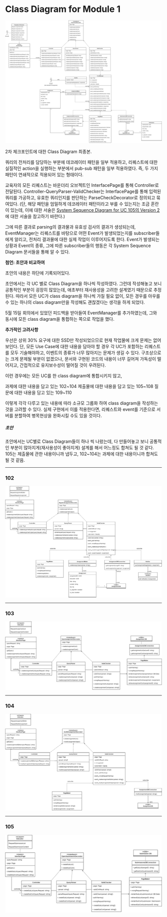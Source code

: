 # Class Diagram for Module 1

![classdiagram_total](img/ClassDiagramTotal.png)

2차 체크포인트에 대한 Class Diagram 최종본.

쿼리의 전처리를 담당하는 부분에 데코레이터 패턴을 일부 적용하고, 리퀘스트에 대한 실질적인 action을 실행하는 부분에서 pub-sub 패턴을 일부 적용하였다. 즉, 두 가지 패턴이 연쇄적으로 적용되어 있는 형태이다.

교육자의 모든 리퀘스트는 바운더리 오브젝트인 InterfacePage를 통해 Controller로 전달된다.
Controller-QueryParser-ValidChecker는 InterfacePage를 통해 입력된 쿼리를 가공하고, 유효한 쿼리인지를 판단하는 ParseCheckDecorator로 정의되고 묶여있다. (단, 해당 패턴을 엄밀하게 데코레이터 패턴이라고 부를 수 있는지는 조금 혼란이 있는데, 이에 대한 서술은 [System Sequence Diagram for UC 105의 Version 2](System%20Sequence%20Diagram%20for%20UC%20105%20-%20제출물%20열람.md#version-2)에 대한 서술을 참고하기 바란다.) 

 그에 따른 결과로 parsing의 결과물과 유효성 검사의 결과가 생성되는데, EventManager는 리퀘스트를 바탕으로 어떤 Event가 발생되었는지를 subscriber들에게 알리고, 전처리 결과물에 대한 실제 작업이 이루어지도록 한다. Event가 발생되는 상황과 Event의 종류, 그에 따른 subscriber들의 행동은 각 System Sequence Diagram 문서들을 통해 알 수 있다.

__첨언: 초안과 비교하여__

초안의 내용은 하단에 기록되어있다.

초안에서는 각 UC 별로 Class Diagram을 하나씩 작성하였다. 그런데 작성해놓고 보니 공통적인 부분이 굉장히 많았는데, 애초부터 재사용성을 고려한 설계였기 때문으로 추정된다. 따라서 모든 UC가 class diagram을 하나씩 가질 필요 없이, 모든 경우를 아우를 수 있는 하나의 class diagram만을 작성해도 괜찮겠다는 생각을 하게 되었다.

5월 15일 회의에서 있었던 피드백을 받아들여 EventManager를 추가하였는데, 그와 동시에 모든 class diagram을 통합하는 쪽으로 작업을 했다.

__추가적인 고려사항__

우선은 상위 30% 요구에 대한 SSD만 작성되었으므로 현재 작업물에 크게 문제는 없어보인다.
단, 모든 Use Case에 대한 내용을 담아야 할 경우 각 UC가 포함하는 리퀘스트를 모두 기술해야하고, 이벤트의 종류가 너무 많아지는 문제가 생길 수 있다. 구조상으로는 크게 문제될 부분이 없겠으나, 문서와 구현된 코드의 내용이 너무 길어져 가독성이 떨어지고, 간접적으로 유지보수성이 떨어질 것이 우려된다.

이런 경우에는 모든 UC를 한 class diagram에 통합시키지 않고, 

과제에 대한 내용을 담고 있는 102~104
제출물에 대한 내용을 담고 있는 105~108
질문에 대한 내용을 담고 있는 109~110 

이렇게 각각 다루고 있는 내용에 따라 소규모 그룹화 하여 class diagram을 작성하는 것을 고려할 수 있다. 실제 구현에서 이를 적용한다면, 리퀘스트와 event를 기준으로 서버를 분할하여 병목현상을 완화시킬 수도 있을 것이다.

##### 초안 

초안에서는 UC별로 Class Diagram들이 하나 씩 나왔는데, 다 만들어놓고 보니 공통적인 부분이 많아지게(재사용성이 좋아지게) 설계를 해서 어느정도 합쳐도 될 것 같다.
105는 제출물에 관한 내용이니까 냅두고, 102~104는 과제에 대한 내용이니까 합쳐도 될 것 같음.

-------

### 102

![102](img/ClassDiagram102(ver1).png)

-------

### 103

![103](img/ClassDiagram103(ver1).png)

-------

### 104

![104](img/ClassDiagram104(ver1).png)

-------

### 105

![105](img/ClassDiagram105(ver1).png)